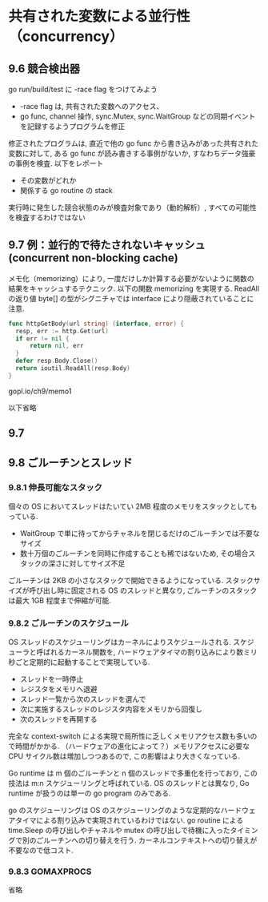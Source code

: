 # 共有された変数による並行性（concurrency）
## 9.6 競合検出器
go run/build/test に -race flag をつけてみよう

- -race flag は, 共有された変数へのアクセス、
- go func, channel 操作, sync.Mutex, sync.WaitGroup などの同期イベントを記録するようプログラムを修正

修正されたプログラムは, 直近で他の go func から書き込みがあった共有された変数に対して, ある go func が読み書きする事例がないか, すなわちデータ強豪の事例を検査. 以下をレポート

- その変数がどれか
- 関係する go routine の stack

実行時に発生した競合状態のみが検査対象であり（動的解析）, すべての可能性を検査するわけではない

## 9.7 例：並行的で待たされないキャッシュ (concurrent non-blocking cache)
メモ化（memorizing）により, 一度だけしか計算する必要がないように関数の結果をキャッシュするテクニック.
以下の関数 memorizing を実現する. ReadAll の返り値 byte[] の型がシグニチャでは interface により隠蔽されていることに注意.

```go
func httpGetBody(url string) (interface, error) {
  resp, err := http.Get(url)
  if err != nil {
      return nil, err
  }
  defer resp.Body.Close()
  return ioutil.ReadAll(resp.Body)
}
```

gopl.io/ch9/memo1

以下省略

## 9.7

## 9.8 ごルーチンとスレッド
### 9.8.1 伸長可能なスタック
個々の OS においてスレッドはたいてい 2MB 程度のメモリをスタックとしてもっている.

- WaitGroup で単に待ってからチャネルを閉じるだけのごルーチンでは不要なサイズ
- 数十万個のごルーチンを同時に作成することも稀ではないため, その場合スタックの深さに対してサイズ不足

ごルーチンは 2KB の小さなスタックで開始できるようになっている.
スタックサイズが呼び出し時に固定される OS のスレッドと異なり, ごルーチンのスタックは最大 1GB 程度まで伸縮が可能.

### 9.8.2 ごルーチンのスケジュール
OS スレッドのスケジューリングはカーネルによりスケジュールされる.
スケジューラと呼ばれるカーネル関数を, ハードウェアタイマの割り込みにより数ミリ秒ごと定期的に起動することで実現している.

- スレッドを一時停止
- レジスタをメモリへ退避
- スレッド一覧から次のスレッドを選んで
- 次に実施するスレッドのレジスタ内容をメモリから回復し
- 次のスレッドを再開する

完全な context-switch による実現で局所性に乏しくメモリアクセス数も多いので時間がかかる.
（ハードウェアの進化によって？）メモリアクセスに必要な CPU サイクル数は増加しつつあるので, この影響はより大きくなっている.

Go runtime は m 個のごルーチンと n 個のスレッドで多重化を行っており, この技法は m:n スケジューリングと呼ばれている.
OS のスレッドとは異なり, Go runtime が扱うのは単一の go program のみである.

go のスケジューリングは OS のスケジューリングのような定期的なハードウェアタイマによる割り込みで実現されているわけではない.
go routine による time.Sleep の呼び出しやチャネルや mutex の呼び出しで待機に入ったタイミングで別のごルーチンへの切り替えを行う.
カーネルコンテキストへの切り替えが不要なので低コスト.

### 9.8.3 GOMAXPROCS
省略

